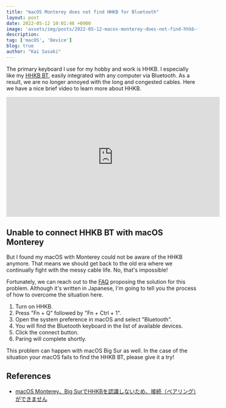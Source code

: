 ```yaml
---
title: "macOS Monterey does not find HHKB for Bluetooth"
layout: post
date: 2022-05-12 10:01:46 +0900
image: 'assets/img/posts/2022-05-12-macos-monterey-does-not-find-hhkb-for-bluetooth/catch.jpg'
description:
tag: ['macOS', 'Device']
blog: true
author: "Kai Sasaki"
---
```


The primary keyboard I use for my hobby and work is HHKB. I especially like my [HHKB BT](https://www.pfu.fujitsu.com/hhkeyboard/bt/), easily integrated with any computer via Bluetooth. As a result, we are no longer annoyed with the long and congested cables. Here we have a nice brief video to learn more about HHKB.

<iframe width="560" height="315" src="https://www.youtube.com/embed/I_zIqJ0xuoo" title="YouTube video player" frameborder="0" allow="accelerometer; autoplay; clipboard-write; encrypted-media; gyroscope; picture-in-picture" allowfullscreen></iframe>

## Unable to connect HHKB BT with macOS Monterey

But I found my macOS with Monterey could not be aware of the HHKB anymore. That means we should get back to the old era where we continually fight with the messy cable life. No, that's impossible!

Fortunately, we can reach out to the [FAQ](https://faq.pfu.jp/faq/show/3827?category_id=181&site_domain=hhkb) proposing the solution for this problem. Although it's written in Japanese, I'm going to tell you the process of how to overcome the situation here.

1. Turn on HHKB.
2. Press "Fn + Q" followed by "Fn + Ctrl + 1".
3. Open the system preference in macOS and select "Bluetooth".
4. You will find the Bluetooth keyboard in the list of available devices.
5. Click the connect button.
6. Paring will complete shortly.

This problem can happen with macOS Big Sur as well. In the case of the situation your macOS fails to find the HHKB BT, please give it a try!

## References

- [macOS Monterey、Big SurでHHKBを認識しないため、接続（ペアリング）ができません](https://faq.pfu.jp/faq/show/3827?category_id=181&site_domain=hhkb)
